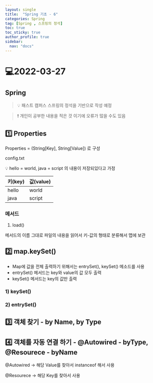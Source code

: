```yaml
---
layout: single
title:  "Spring 기초 - 6"
categories: Spring
tag: [Spring , 스프링의 정석]
toc: true
toc_sticky: true
author_profile: true
sidebar:
  nav: "docs"
---
```


# 💻2022-03-27

## Spring

<!--Quote-->
> 💡 패스트 캠퍼스 스프링의 정석을 기반으로 작성 예정

> ❗ 개인이 공부한 내용을 적은 것 이기에 오류가 많을 수도 있음


## 1️⃣ Properties

Properties = (String[Key], String[Value]) 로 구성

config.txt

<aside>
💡 hello = world,  java = script 의 내용이 저장되있다고 가정

</aside>

| 키(key) | 값(value) |
| --- | --- |
| hello | world |
| java | script |

### 메서드

1. load()

메서드의 이름 그대로 파일의 내용을 읽어서 키-값의 형태로 분류해서 맵에 보관
<script src="https://gist.github.com/kimyeong96/9e1263b7fcbd583cfbcfa0a70c1f91ba.js"></script>


## 2️⃣ map.keySet()

- Map에 값을 전체 출력하기 위해서는 entrySet(), keySet() 메소드를 사용
- entrySet() 메서드는 key와 value의 값 모두 출력
- keySet() 메서드는 key의 값만 출력

### 1) keySet()

<script src="https://gist.github.com/kimyeong96/b14dcd75b6a92854d5b349ce01798c92.js"></script>

### 2) entrySet()

<script src="https://gist.github.com/kimyeong96/7894143724f44b5dc7ad7840285c58b0.js"></script>

## 3️⃣  객체 찾기 - by Name, by Type

<script src="https://gist.github.com/kimyeong96/156ee6927acc2a12db7651b8726934bc.js"></script>

## 4️⃣ 객체를 자동 연결 하기 - @Autowired - byType, @Resourece - byName

@Autowired → 해당 Value를 찾아서 instanceof 해서 사용

@Resourece → 해당 Key를 찾아서 사용